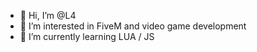 - 👋 Hi, I’m @L4
- 👀 I’m interested in FiveM and video game development
- 🌱 I’m currently learning LUA / JS
